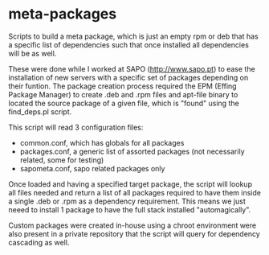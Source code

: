# meta-packages
Scripts to build a meta package, which is just an empty rpm or deb that has a specific list of dependencies such that once installed all dependencies will be as well.

These were done while I worked at SAPO (http://www.sapo.pt) to ease the installation of new servers with a specific set of packages depending on their funtion.
The package creation process required the EPM (Effing Package Manager) to create .deb and .rpm files and apt-file binary to located the source package of a given file, which is "found" using the find_deps.pl script.

This script will read 3 configuration files:
 - common.conf, which has globals for all packages
 - packages.conf, a generic list of assorted packages (not necessarily related, some for testing)
 - sapometa.conf, sapo related packages only

Once loaded and having a specified target package, the script will lookup all files needed and return a list of all packages required to have them inside a single .deb or .rpm as a dependency requirement.
This means we just neeed to install 1 package to have the full stack installed "automagically".

Custom packages were created in-house using a chroot environment were also present in a private repository that the script will query for dependency cascading as well.


